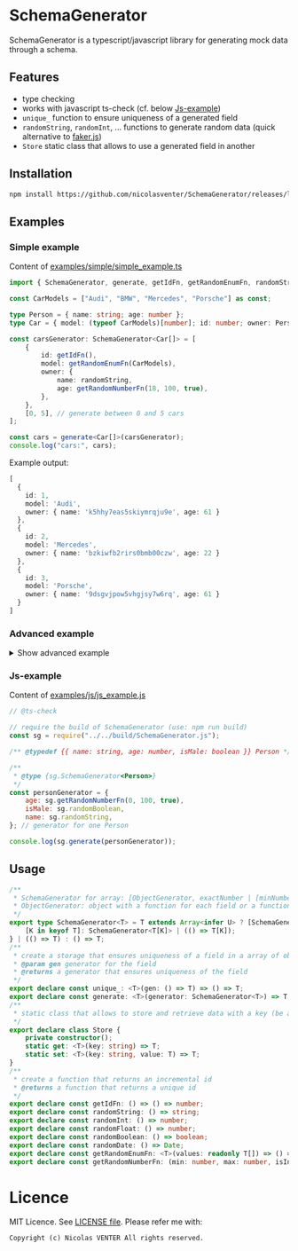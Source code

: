 # SchemaGenerator

SchemaGenerator is a typescript/javascript library for generating mock data through a schema.

## Features

- type checking
- works with javascript ts-check (cf. below [Js-example](#Js-example))
- `unique_` function to ensure uniqueness of a generated field
- `randomString`, `randomInt`, ... functions to generate random data (quick alternative to [faker.js](https://fakerjs.dev/))
- `Store` static class that allows to use a generated field in another

## Installation

```bash
npm install https://github.com/nicolasventer/SchemaGenerator/releases/latest/download/schema-generator.tgz
```

## Examples

### Simple example

Content of [examples/simple/simple_example.ts](examples/simple/simple_example.ts)

```ts
import { SchemaGenerator, generate, getIdFn, getRandomEnumFn, randomString, getRandomNumberFn } from "../../src/SchemaGenerator";

const CarModels = ["Audi", "BMW", "Mercedes", "Porsche"] as const;

type Person = { name: string; age: number };
type Car = { model: (typeof CarModels)[number]; id: number; owner: Person };

const carsGenerator: SchemaGenerator<Car[]> = [
	{
		id: getIdFn(),
		model: getRandomEnumFn(CarModels),
		owner: {
			name: randomString,
			age: getRandomNumberFn(18, 100, true),
		},
	},
	[0, 5], // generate between 0 and 5 cars
];

const cars = generate<Car[]>(carsGenerator);
console.log("cars:", cars);
```

Example output:

```ts
[
  {
    id: 1,
    model: 'Audi',
    owner: { name: 'k5hhy7eas5skiymrqju9e', age: 61 }
  },
  {
    id: 2,
    model: 'Mercedes',
    owner: { name: 'bzkiwfb2rirs0bmb00czw', age: 22 }
  },
  {
    id: 3,
    model: 'Porsche',
    owner: { name: '9dsgvjpow5vhgjsy7w6rq', age: 61 }
  }
]
```

### Advanced example

<details>

<summary>Show advanced example</summary>

Content of [examples/advanced/advanced_example.ts](examples/advanced/advanced_example.ts)

```ts
import { faker } from "@faker-js/faker"; // here faker-js is used, it is not mandatory but should match perfectly with this library
// require the build of SchemaGenerator (use: npm run build)
import { SchemaGenerator, Store, getIdFn, generate, randomBoolean, unique_, randomInt } from "../../build/SchemaGenerator";
import fs from "fs";

type Team = { id: number; name: string };

const teamGenerator: SchemaGenerator<Team[]> = [
	{
		id: getIdFn(),
		name: faker.company.name,
	},
	10, // generate 10 teams
];

const teams = generate<Team[]>(teamGenerator);

const filePath = "Teams_10.json";
fs.writeFileSync(filePath, JSON.stringify(teams, null, "\t"));
console.log(`File ${filePath} written.`);

type User = { id: number; email: string; isAdmin: boolean; teamIds: number[]; teamNames: string[] };
// teamIds and teamNames are redundant, but need to show how to use Store

const userGenerator: SchemaGenerator<User[]> = [
	{
		id: unique_(randomInt), // getIdFn could be used here, but need to show how to use unique_
		email: faker.internet.email,
		isAdmin: randomBoolean,
		teamIds: () => Store.set("teams", faker.helpers.arrayElements(teams)).map((team: Team) => team.id),
		teamNames: () => Store.get<Team[]>("teams").map((team: Team) => team.name),
	},
	100, // generate 100 users
];

const userData = generate<User[]>(userGenerator);

const userFilePath = "Users_100.json";
fs.writeFileSync(userFilePath, JSON.stringify(userData, null, "\t"));
console.log(`File ${userFilePath} written.`);
```

Example output:

[misc/Teams_10.json](misc/Teams_10.json) and [misc/Users_100.json](misc/Users_100.json)

</details>

### Js-example

Content of [examples/js/js_example.js](examples/js/js_example.js)

```js
// @ts-check

// require the build of SchemaGenerator (use: npm run build)
const sg = require("../../build/SchemaGenerator.js");

/** @typedef {{ name: string, age: number, isMale: boolean }} Person */

/**
 * @type {sg.SchemaGenerator<Person>}
 */
const personGenerator = {
	age: sg.getRandomNumberFn(0, 100, true),
	isMale: sg.randomBoolean,
	name: sg.randomString,
}; // generator for one Person

console.log(sg.generate(personGenerator));
```

## Usage

```ts
/**
 * SchemaGenerator for array: [ObjectGenerator, exactNumber | [minNumber, maxNumber] | [0, 10]] \
 * ObjectGenerator: object with a function for each field or a function that returns the object
 */
export type SchemaGenerator<T> = T extends Array<infer U> ? [SchemaGenerator<U>, number?] | [SchemaGenerator<U>, [number, number]] : T extends Record<any, any> ? {
    [K in keyof T]: SchemaGenerator<T[K]> | (() => T[K]);
} | (() => T) : () => T;
/**
 * create a storage that ensures uniqueness of a field in a array of object, this is reset at exit of the generated array
 * @param gen generator for the field
 * @returns a generator that ensures uniqueness of the field
 */
export declare const unique_: <T>(gen: () => T) => () => T;
export declare const generate: <T>(generator: SchemaGenerator<T>) => T;
/**
 * static class that allows to store and retrieve data with a key (be aware that the generation order is the order of the keys)
 */
export declare class Store {
    private constructor();
    static get: <T>(key: string) => T;
    static set: <T>(key: string, value: T) => T;
}
/**
 * create a function that returns an incremental id
 * @returns a function that returns a unique id
 */
export declare const getIdFn: () => () => number;
export declare const randomString: () => string;
export declare const randomInt: () => number;
export declare const randomFloat: () => number;
export declare const randomBoolean: () => boolean;
export declare const randomDate: () => Date;
export declare const getRandomEnumFn: <T>(values: readonly T[]) => () => T;
export declare const getRandomNumberFn: (min: number, max: number, isInt: boolean) => () => number;
```

# Licence

MIT Licence. See [LICENSE file](LICENSE).
Please refer me with:

	Copyright (c) Nicolas VENTER All rights reserved.